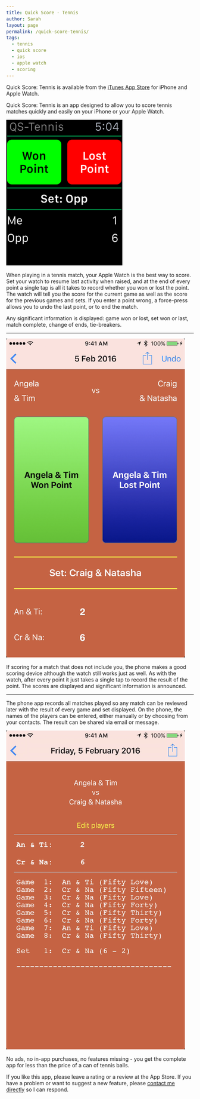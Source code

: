 ```yaml
---
title: Quick Score - Tennis
author: Sarah
layout: page
permalink: /quick-score-tennis/
tags:
  - tennis
  - quick score
  - ios
  - apple watch
  - scoring
---
```

Quick Score: Tennis is available from the [iTunes App Store][1] for iPhone and Apple Watch.

Quick Score: Tennis is an app designed to allow you to score tennis matches quickly and easily on your iPhone or your Apple Watch.

![Quick Score: Tennis on Apple Watch][3]

When playing in a tennis match, your Apple Watch is the best way to score. Set your watch to resume last activity when raised, and at the end of every point a single tap is all it takes to record whether you won or lost the point. The watch will tell you the score for the current game as well as the score for the previous games and sets. If you enter a point wrong, a force-press allows you to undo the last point, or to end the match.

Any significant information is displayed: game won or lost, set won or last, match complete, change of ends, tie-breakers.

---

![Quick Score: Tennis on iPhone][4]

If scoring for a match that does not include you, the phone makes a good scoring device although the watch still works just as well. As with the watch, after every point it just takes a single tap to record the result of the point. The scores are displayed and significant information is announced.

---

The phone app records all matches played so any match can be reviewed later with the result of every game and set displayed. On the phone, the names of the players can be entered, either manually or by choosing from your contacts.  The result can be shared via email or message.

![Quick Score: Tennis summary][5]

No ads, no in-app purchases, no features missing - you get the complete app for less than the price of a can of tennis balls.

If you like this app, please leave a rating or a review at the App Store. If you have a problem or want to suggest a new feature, please [contact me directly][2] so I can respond.

[1]: https://itunes.apple.com/app/quick-score-tennis/id1065155745
[2]: mailto:sarah@troz.net?subject=Quick%20Score%3A%20Tennis
[3]: /images/QST_Watch.png
[4]: /images/QST1.png
[5]: /images/QST2.png